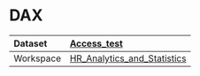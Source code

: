 



# DAX

|Dataset|[Access_test](./../Access_test.md)|
| :--- | :--- |
|Workspace|[HR_Analytics_and_Statistics](../../Workspaces/HR_Analytics_and_Statistics.md)|
